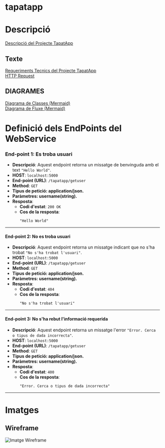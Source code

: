 # tapatapp
# Descripció
[Descripció del Projecte TapatApp](descTapatApp.md)

## Texte
[Requeriments Tecnics del Projecte TapatApp](RequerimentsTecnics.md)\
[HTTP Request](HttpRequestResponse.md)

## DIAGRAMES
[Diagrama de Classes (Mermaid)](/charts/DiagramaClassesTapat.mermaid)\
[Diagrama de Fluxe (Mermaid)](charts/DiagramaFluxeSoftware.mermaid)

# Definició dels EndPoints del WebService

### **End-point 1: Es troba usuari**
- **Descripció**: Aquest endpoint retorna un missatge de benvinguda amb el text `"Hello World"`.
- **HOST**: `localhost:5000`
- **End-point (URL)**: `/tapatapp/getuser`
- **Method**: `GET`
- **Tipus de petició: application/json.**
- **Paràmetres: username(string).**
- **Resposta**:
  - **Codi d'estat**: `200 OK`
  - **Cos de la resposta**: 
    ```plaintext
    "Hello World"
    ```

---

#### **End-point 2: No es troba usuari**
- **Descripció**: Aquest endpoint retorna un missatge indicant que no s'ha trobat `"No s'ha trobat l'usuari"`.
- **HOST**: `localhost:5000`
- **End-point (URL)**: `/tapatapp/getuser`
- **Method**: `GET`
- **Tipus de petició: application/json.**
- **Paràmetres: username(string).**
- **Resposta**:
  - **Codi d'estat**: `404`
  - **Cos de la resposta**: 
    ```plaintext
    "No s'ha trobat l'usuari"
    ```

---

#### **End-point 3: No s'ha rebut l'informació requerida**
- **Descripció**: Aquest endpoint retorna un missatge l'error `"Error. Cerca o tipus de dada incorrecta"`.
- **HOST**: `localhost:5000`
- **End-point (URL)**: `/tapatapp/getuser`
- **Method**: `GET`
- **Tipus de petició: application/json.**
- **Paràmetres: username(string).**
- **Resposta**:
  - **Codi d'estat**: `400`
  - **Cos de la resposta**: 
    ```plaintext
    "Error. Cerca o tipus de dada incorrecta"
    ```
---    
# Imatges

## Wireframe
![Imatge Wireframe](/img/wireframeCaptura.png)
